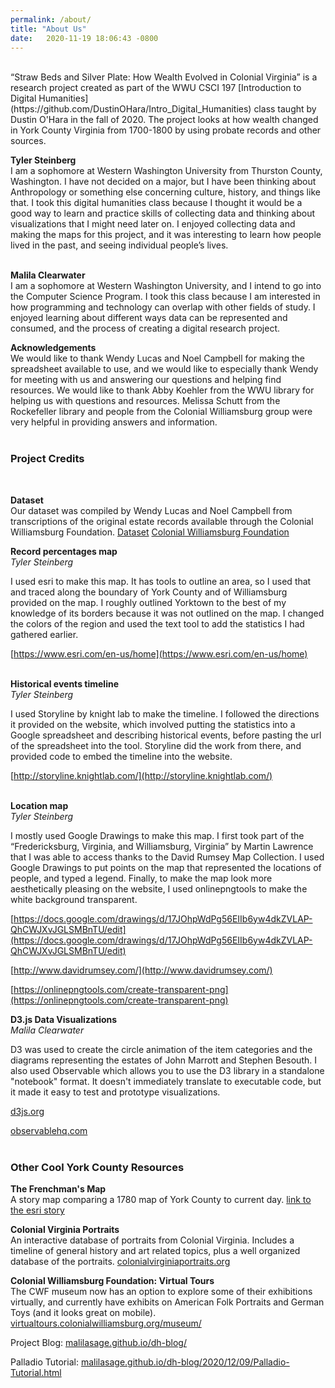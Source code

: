 ```yaml
---
permalink: /about/
title: "About Us"
date:   2020-11-19 18:06:43 -0800
---
```

<br />
“Straw Beds and Silver Plate: How Wealth Evolved in Colonial Virginia” is a research project created as part of the WWU CSCI 197 [Introduction to Digital Humanities](https://github.com/DustinOHara/Intro_Digital_Humanities) class taught by Dustin O'Hara in the fall of 2020. The project looks at how wealth changed in York County Virginia from 1700-1800 by using probate records and other sources.    
<br />

**Tyler Steinberg** <br />
I am a sophomore at Western Washington University from Thurston County, Washington. I have not decided on a major, but I have been thinking about Anthropology or something else concerning culture, history, and things like that. I took this digital humanities class because I thought it would be a good way to learn and practice skills of collecting data and thinking about visualizations that I might need later on. I enjoyed collecting data and making the maps for this project, and it was interesting to learn how people lived in the past, and seeing individual people’s lives.    
<br />

**Malila Clearwater** <br />
I am a sophomore at Western Washington University, and I intend to go into the Computer Science Program. I took this class because I am interested in how programming and technology can overlap with other fields of study. I enjoyed learning about different ways data can be represented and consumed, and the process of creating a digital research project.


**Acknowledgements** <br />
We would like to thank Wendy Lucas and Noel Campbell for making the spreadsheet available to use, and we would like to especially thank Wendy for meeting with us and answering our questions and helping find resources. We would like to thank Abby Koehler from the WWU library for helping us with questions and resources. Melissa Schutt from the Rockefeller library and people from the Colonial Williamsburg group were very helpful in providing answers and information.   
<br />  

### Project Credits   
<br />

**Dataset** <br />
Our dataset was compiled by Wendy Lucas and Noel Campbell from transcriptions of the original estate records available through the Colonial Williamsburg Foundation.
[Dataset](https://repository.upenn.edu/mead/26/)
[Colonial Williamsburg Foundation](https://research.colonialwilliamsburg.org/DigitalLibrary/inventories/)
<br />

**Record percentages map** <br />
*Tyler Steinberg*

I used esri to make this map. It has tools to outline an area, so I used that and traced along the boundary of York County and of Williamsburg provided on the map. I roughly outlined Yorktown to the best of my knowledge of its borders because it was not outlined on the map. I changed the colors of the region and used the text tool to add the statistics I had gathered earlier.

[https://www.esri.com/en-us/home](https://www.esri.com/en-us/home)   
<br />

**Historical events timeline** <br />
*Tyler Steinberg*

I used Storyline by knight lab to make the timeline. I followed the directions it provided on the website, which involved putting the statistics into a Google spreadsheet and describing historical events, before pasting the url of the spreadsheet into the tool. Storyline did the work from there, and provided code to embed the timeline into the website.

[http://storyline.knightlab.com/](http://storyline.knightlab.com/)   
<br />


**Location map**  <br />
*Tyler Steinberg*

I mostly used Google Drawings to make this map. I first took part of the “Fredericksburg, Virginia, and Williamsburg, Virginia” by Martin Lawrence that I was able to access thanks to the David Rumsey Map Collection. I used Google Drawings to put points on the map that represented the locations of people, and typed a legend. Finally, to make the map look more aesthetically pleasing on the website, I used onlinepngtools to make the white background transparent.

[https://docs.google.com/drawings/d/17JOhpWdPg56EIIb6yw4dkZVLAP-QhCWJXvJGLSMBnTU/edit](https://docs.google.com/drawings/d/17JOhpWdPg56EIIb6yw4dkZVLAP-QhCWJXvJGLSMBnTU/edit)

[http://www.davidrumsey.com/](http://www.davidrumsey.com/)

[https://onlinepngtools.com/create-transparent-png](https://onlinepngtools.com/create-transparent-png)

**D3.js Data Visualizations** <br />
*Malila Clearwater*

D3 was used to create the circle animation of the item categories and the diagrams representing the estates of John Marrott and Stephen Besouth. I also used Observable which allows you to use the D3 library in a standalone "notebook" format. It doesn't immediately translate to executable code, but it made it easy to test and prototype visualizations.

[d3js.org](https://d3js.org/)

[observablehq.com](https://observablehq.com/)   
<br />

### Other Cool York County Resources

**The Frenchman's Map** <br />
A story map comparing a 1780 map of York County to current day.
[link to the esri story](https://vims-wm.maps.arcgis.com/apps/StorytellingSwipe/index.html?appid=cab745a6ef3b42999e6a9faf5f26f945#)

**Colonial Virginia Portraits** <br />
An interactive database of portraits from Colonial Virginia. Includes a timeline of general history and art related topics, plus a well organized database of the portraits.
[colonialvirginiaportraits.org](https://colonialvirginiaportraits.org/)

**Colonial Williamsburg Foundation: Virtual Tours**<br />
The CWF museum now has an option to explore some of their exhibitions virtually, and currently have exhibits on American Folk Portraits and German Toys (and it looks great on mobile).
[virtualtours.colonialwilliamsburg.org/museum/](https://virtualtours.colonialwilliamsburg.org/museum/)

Project Blog: [malilasage.github.io/dh-blog/](https://malilasage.github.io/dh-blog/)

Palladio Tutorial: [malilasage.github.io/dh-blog/2020/12/09/Palladio-Tutorial.html](https://malilasage.github.io/dh-blog/2020/12/09/Palladio-Tutorial.html)
